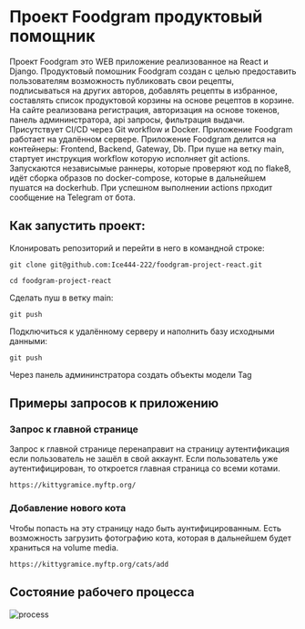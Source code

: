 # Проект Foodgram продуктовый помощник


Проект Foodgram это WEB приложение реализованное на React и Django.
Продуктовый помошник Foodgram создан с целью предоставить пользователям возможность
публиковать свои рецепты, подписываться на других авторов, добавлять рецепты в избранное,
составлять список продуктовой корзины на основе рецептов в корзине. На сайте реализована
регистрация, авторизация на основе токенов, панель админинстратора, api запросы, фильтрация
выдачи. Присутствует CI/CD через Git workflow и Docker. Приложение Foodgram работает на удалённом сервере. 
Приложение Foodgram делится на контейнеры: Frontend, Backend, Gateway, Db.
При пуше на ветку main, стартует инструкция workflow которую исполняет git actions. 
Запускаются независымые раннеры, которые проверяют код по flake8, идёт сборка 
образов по docker-compose, которые в дальнейшем пушатся на dockerhub. 
При успешном выполнении actions прходит сообщение на Telegram от бота.


## Как запустить проект: 

Клонировать репозиторий и перейти в него в командной строке: 

```
git clone git@github.com:Ice444-222/foodgram-project-react.git 
```

``` 
cd foodgram-project-react
```

Сделать пуш в ветку main:

``` 
git push
```

Подключиться к удалённому серверу и наполнить базу исходными данными:

``` 
git push
```

Через панель админинстратора создать объекты модели Tag


## Примеры запросов к приложению

### Запрос к главной странице

Запрос к главной странице перенаправит на страницу
аутентификация если пользователь не зашёл в свой аккаунт.
Если пользователь уже аутентифицирован, то откроется главная
страница со всеми котами.

```
https://kittygramice.myftp.org/
```

### Добавление нового кота

Чтобы попасть на эту страницу надо быть аунтифицированным.
Есть возможность загрузить фотографию кота, которая в дальнейшем
будет храниться на volume media.

```
https://kittygramice.myftp.org/cats/add
```


## Состояние рабочего процесса
![process](https://github.com/ice444-222/kittygram_final/actions/workflows/main.yml/badge.svg?event=push)